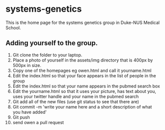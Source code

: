 # systems-genetics

This is the home page for the systems genetics group in Duke-NUS Medical School.

## Adding yourself to the group.

1. Git clone the folder to your laptop.
2. Place a photo of yourself in the assets/img directory that is 400px by 500px in size.
3. Copy one of the homepages eg owen.html and call it yourname.html
4. Edit the index.html so that your face appears in the list of people in the group
5. Edit the index.html so that your name appears in the pubmed search box
6. Edit the yourname.html so that it uses your picture, has text about you, uses your twitter handle and your name in the pubmed search
7. Git add all of the new files (use git status to see that there are)
8. Git commit -m 'write your name here and a short description of what you have added'
9. Git push
10. send owen a pull request


